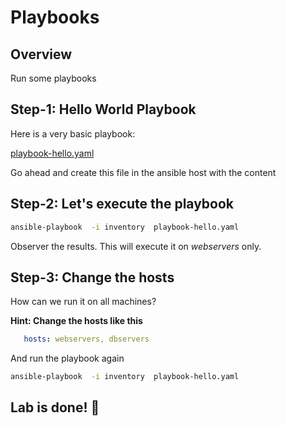 # Playbooks

## Overview

Run some playbooks

## Step-1: Hello World Playbook

Here is a very basic playbook:

[playbook-hello.yaml](playbook-hello.yaml)

Go ahead and create this file in the ansible host with the content

## Step-2: Let's execute the playbook

```bash
ansible-playbook  -i inventory  playbook-hello.yaml
```

Observer the results.  This will execute it on *webservers* only.

## Step-3: Change the hosts

How can we run it on all machines?

**Hint: Change the hosts like this**

```yaml
   hosts: webservers, dbservers
```

And run the playbook again

```bash
ansible-playbook  -i inventory  playbook-hello.yaml
```

## Lab is done! 👏